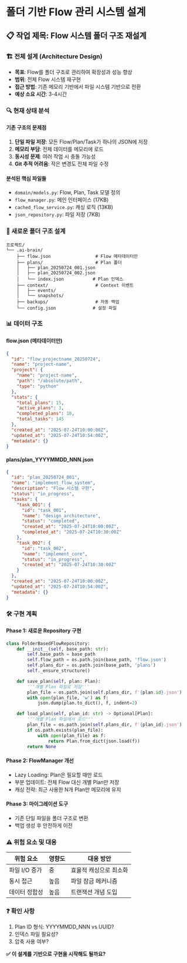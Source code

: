# 폴더 기반 Flow 관리 시스템 설계

## 📋 작업 제목: Flow 시스템 폴더 구조 재설계

### 🏗️ 전체 설계 (Architecture Design)
- **목표**: Flow를 폴더 구조로 관리하여 확장성과 성능 향상
- **범위**: 전체 Flow 시스템 재구현
- **접근 방법**: 기존 메모리 기반에서 파일 시스템 기반으로 전환
- **예상 소요 시간**: 3-4시간

### 🔍 현재 상태 분석

#### 기존 구조의 문제점
1. **단일 파일 저장**: 모든 Flow/Plan/Task가 하나의 JSON에 저장
2. **메모리 부담**: 전체 데이터를 메모리에 로드
3. **동시성 문제**: 여러 작업 시 충돌 가능성
4. **Git 추적 어려움**: 작은 변경도 전체 파일 수정

#### 분석된 핵심 파일들
- `domain/models.py`: Flow, Plan, Task 모델 정의
- `flow_manager.py`: 메인 인터페이스 (17KB)
- `cached_flow_service.py`: 캐싱 로직 (13KB)
- `json_repository.py`: 파일 저장 (7KB)

### 📐 새로운 폴더 구조 설계

```
프로젝트/
└── .ai-brain/
    ├── flow.json                 # Flow 메타데이터만
    ├── plans/                    # Plan 폴더
    │   ├── plan_20250724_001.json
    │   ├── plan_20250724_002.json
    │   └── index.json           # Plan 인덱스
    ├── context/                  # Context 이벤트
    │   ├── events/
    │   └── snapshots/
    ├── backups/                  # 자동 백업
    └── config.json              # 설정 파일
```

### 📊 데이터 구조

#### flow.json (메타데이터만)
```json
{
  "id": "flow_projectname_20250724",
  "name": "project-name",
  "project": {
    "name": "project-name",
    "path": "/absolute/path",
    "type": "python"
  },
  "stats": {
    "total_plans": 15,
    "active_plans": 3,
    "completed_plans": 10,
    "total_tasks": 145
  },
  "created_at": "2025-07-24T10:00:00Z",
  "updated_at": "2025-07-24T10:54:00Z",
  "metadata": {}
}
```

#### plans/plan_YYYYMMDD_NNN.json
```json
{
  "id": "plan_20250724_001",
  "name": "implement_flow_system",
  "description": "Flow 시스템 구현",
  "status": "in_progress",
  "tasks": {
    "task_001": {
      "id": "task_001",
      "name": "design_architecture",
      "status": "completed",
      "created_at": "2025-07-24T10:00:00Z",
      "completed_at": "2025-07-24T10:30:00Z"
    },
    "task_002": {
      "id": "task_002",
      "name": "implement_core",
      "status": "in_progress",
      "created_at": "2025-07-24T10:30:00Z"
    }
  },
  "created_at": "2025-07-24T10:00:00Z",
  "updated_at": "2025-07-24T10:54:00Z",
  "metadata": {}
}
```

### 🛠️ 구현 계획

#### Phase 1: 새로운 Repository 구현
```python
class FolderBasedFlowRepository:
    def __init__(self, base_path: str):
        self.base_path = base_path
        self.flow_path = os.path.join(base_path, 'flow.json')
        self.plans_dir = os.path.join(base_path, 'plans')
        self._ensure_structure()

    def save_plan(self, plan: Plan):
        '''개별 Plan 파일로 저장'''
        plan_file = os.path.join(self.plans_dir, f'{plan.id}.json')
        with open(plan_file, 'w') as f:
            json.dump(plan.to_dict(), f, indent=2)

    def load_plan(self, plan_id: str) -> Optional[Plan]:
        '''개별 Plan 파일에서 로드'''
        plan_file = os.path.join(self.plans_dir, f'{plan_id}.json')
        if os.path.exists(plan_file):
            with open(plan_file) as f:
                return Plan.from_dict(json.load(f))
        return None
```

#### Phase 2: FlowManager 개선
- Lazy Loading: Plan은 필요할 때만 로드
- 부분 업데이트: 전체 Flow 대신 개별 Plan만 저장
- 캐싱 전략: 최근 사용한 N개 Plan만 메모리에 유지

#### Phase 3: 마이그레이션 도구
- 기존 단일 파일을 폴더 구조로 변환
- 백업 생성 후 안전하게 이전

### ⚠️ 위험 요소 및 대응
| 위험 요소 | 영향도 | 대응 방안 |
|----------|--------|-----------|
| 파일 I/O 증가 | 중 | 효율적 캐싱으로 최소화 |
| 동시 접근 | 높음 | 파일 잠금 메커니즘 |
| 데이터 정합성 | 높음 | 트랜잭션 개념 도입 |

### ❓ 확인 사항
1. Plan ID 형식: YYYYMMDD_NNN vs UUID?
2. 인덱스 파일 필요성?
3. 압축 사용 여부?

**✅ 이 설계를 기반으로 구현을 시작해도 될까요?**
